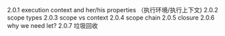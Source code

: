 2.0.1 execution context and her/his properties （执行环境/执行上下文)
2.0.2 scope types 
2.0.3 scope vs context 
2.0.4 scope chain
2.0.5 closure 
2.0.6 why we need let?
2.0.7 垃圾回收
